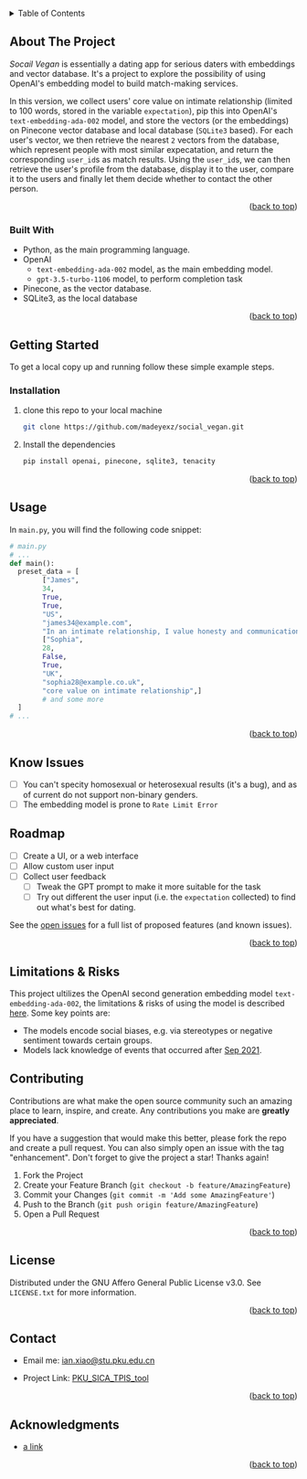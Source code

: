 <!-- Improved compatibility of back to top link: See: https://github.com/othneildrew/Best-README-Template/pull/73 -->
<a name="readme-top"></a>
<!--
*** Thanks for checking out the Best-README-Template. If you have a suggestion
*** that would make this better, please fork the repo and create a pull request
*** or simply open an issue with the tag "enhancement".
*** Don't forget to give the project a star!
*** Thanks again! Now go create something AMAZING! :D
-->



<!-- PROJECT SHIELDS -->
<!--
*** I'm using markdown "reference style" links for readability.
*** Reference links are enclosed in brackets [ ] instead of parentheses ( ).
*** See the bottom of this document for the declaration of the reference variables
*** for contributors-url, forks-url, etc. This is an optional, concise syntax you may use.
*** https://www.markdownguide.org/basic-syntax/#reference-style-links
-->




<!-- TABLE OF CONTENTS -->
<details>
  <summary>Table of Contents</summary>
  <ol>
    <li>
      <a href="#about-the-project">About The Project</a>
      <ul>
        <li><a href="#built-with">Built With</a></li>
      </ul>
    </li>
    <li>
      <a href="#getting-started">Getting Started</a>
      <ul>
        <li><a href="#prerequisites">Prerequisites</a></li>
        <li><a href="#installation">Installation</a></li>
      </ul>
    </li>
    <li><a href="#usage">Usage</a></li>
    <li><a href="#roadmap">Roadmap</a></li>
    <li><a href="#walkthrough">Walkthough</a></li>
        <ul>
        <li><a href="#1-match-making-tool">Match-making Tool</a></li>
        <li><a href="#2-bulk-email-sending-tool">Bulk Email Sending Tool</a></li>
        </ul>
    <li><a href="#contributing">Contributing</a></li>
    <li><a href="#license">License</a></li>
    <li><a href="#contact">Contact</a></li>
    <li><a href="#acknowledgments">Acknowledgments</a></li>
  </ol>
</details>



<!-- ABOUT THE PROJECT -->
<!-- ABOUT THE PROJECT -->
## About The Project

<!-- [![Product Name Screen Shot][product-screenshot]](https://example.com) -->


*Socail Vegan* is essentially a dating app for serious daters with embeddings and vector database. It's a project to explore the possibility of using OpenAI's embedding model to build match-making services.


In this version, we collect users' core value on intimate relationship (limited to 100 words, stored in the variable `expectation`), pip this into OpenAI's `text-embedding-ada-002` model, and store the vectors (or the embeddings) on Pinecone vector database and local database (`SQLite3` based). For each user's vector, we then retrieve the nearest `2` vectors from the database, which represent people with most similar expecatation, and return the corresponding `user_id`s as match results. Using the `user_id`s, we can then retrieve the user's profile from the database, display it to the user, compare it to the users and finally let them decide whether to contact the other person.

<p align="right">(<a href="#readme-top">back to top</a>)</p>



### Built With

 - Python, as the main programming language.
 - OpenAI
   - `text-embedding-ada-002` model, as the main embedding model.
   - `gpt-3.5-turbo-1106` model, to perform completion task
 - Pinecone, as the vector database.
 - SQLite3, as the local database

<p align="right">(<a href="#readme-top">back to top</a>)</p>


<!-- GETTING STARTED -->
## Getting Started

To get a local copy up and running follow these simple example steps.

### Installation
1. clone this repo to your local machine
    ```bash
    git clone https://github.com/madeyexz/social_vegan.git 
    ```
2. Install the dependencies
    ``` bash
    pip install openai, pinecone, sqlite3, tenacity
    ```

<p align="right">(<a href="#readme-top">back to top</a>)</p>



<!-- USAGE EXAMPLES -->
## Usage

In `main.py`, you will find the following code snippet:
```python
# main.py
# ...
def main():
  preset_data = [
        ["James",
        34,
        True,
        True,
        "US",
        "james34@example.com",
        "In an intimate relationship, I value honesty and communication above all. Trust is the foundation of any strong relationship, and it's something I take very seriously. I believe in being open and transparent with my partner, sharing thoughts, feelings, and experiences freely. Mutual respect is also paramount; respecting each other's individuality, space, and opinions helps in nurturing a healthy bond. I also think it's important to support each other's goals and dreams, as growing together strengthens the relationship. Lastly, a sense of humor and the ability to enjoy life's simple moments together make every day special."],
        ["Sophia",
        28,
        False,
        True,
        "UK",
        "sophia28@example.co.uk",
        "core value on intimate relationship",]
        # and some more
  ]
# ...
```



<p align="right">(<a href="#readme-top">back to top</a>)</p>


<!-- Known Issues -->

## Know Issues
- [ ] You can't specity homosexual or heterosexual results (it's a bug), and as of current do not support non-binary genders.
- [ ] The embedding model is prone to `Rate Limit Error`

<!-- ROADMAP -->
## Roadmap

- [ ] Create a UI, or a web interface
- [ ] Allow custom user input
- [ ] Collect user feedback
    - [ ] Tweak the GPT prompt to make it more suitable for the task
    - [ ] Try out different the user input (i.e. the `expectation` collected) to find out what's best for dating.

See the [open issues](https://github.com/madeyexz/social_vegan/issues) for a full list of proposed features (and known issues).

<p align="right">(<a href="#readme-top">back to top</a>)</p>

## Limitations & Risks
This project ultilizes the OpenAI second generation embedding model `text-embedding-ada-002`, the limitations & risks of using the model is described [here](https://platform.openai.com/docs/guides/embeddings/limitations-risks). Some key points are:
- The models encode social biases, e.g. via stereotypes or negative sentiment towards certain groups.
- Models lack knowledge of events that occurred after [Sep 2021](https://platform.openai.com/docs/guides/embeddings/what-are-embeddings?lang=python).



<!-- CONTRIBUTING -->
## Contributing

Contributions are what make the open source community such an amazing place to learn, inspire, and create. Any contributions you make are **greatly appreciated**.

If you have a suggestion that would make this better, please fork the repo and create a pull request. You can also simply open an issue with the tag "enhancement".
Don't forget to give the project a star! Thanks again!

1. Fork the Project
2. Create your Feature Branch (`git checkout -b feature/AmazingFeature`)
3. Commit your Changes (`git commit -m 'Add some AmazingFeature'`)
4. Push to the Branch (`git push origin feature/AmazingFeature`)
5. Open a Pull Request

<p align="right">(<a href="#readme-top">back to top</a>)</p>



<!-- LICENSE -->
## License

Distributed under the GNU Affero General Public License v3.0. See `LICENSE.txt` for more information.

<p align="right">(<a href="#readme-top">back to top</a>)</p>


<!-- CONTACT -->
## Contact

- Email me: [ian.xiao@stu.pku.edu.cn](emailto:ian.xiao@stu.pku.edu.cn)

- Project Link: [PKU_SICA_TPIS_tool](https://github.com/madeyexz/PKU_SICA_TPIS_tool)

<p align="right">(<a href="#readme-top">back to top</a>)</p>



<!-- ACKNOWLEDGMENTS -->
## Acknowledgments

* [a link]()


<p align="right">(<a href="#readme-top">back to top</a>)</p>